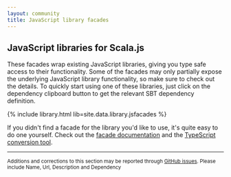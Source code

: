 ```yaml
---
layout: community
title: JavaScript library facades
---
```


## JavaScript libraries for Scala.js

These facades wrap existing JavaScript libraries, giving you type safe access to their functionality. Some of the
facades may only partially expose the underlying JavaScript library functionality, so make sure to check out the
details. To quickly start using one of these libraries, just click on the dependency clipboard button to get the
relevant SBT dependency definition.

{% include library.html lib=site.data.library.jsfacades %}

If you didn't find a facade for the library you'd like to use, it's quite easy to do one yourself. Check out the
[facade documentation](../../doc/interoperability/calling_js.html) and the
[TypeScript conversion tool](https://github.com/sjrd/scala-js-ts-importer).

-------

<small markdown="1">Additions and corrections to this section may be reported through
[GitHub issues](https://github.com/scala-js/scala-js-website/issues). Please include Name, Url, Description and
Dependency</small>
